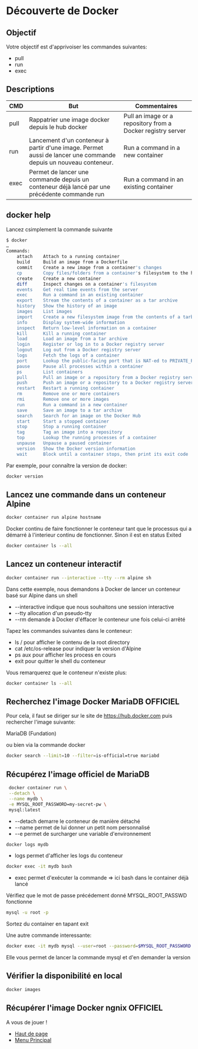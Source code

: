 # Découverte de Docker

## Objectif
Votre objectif est d'apprivoiser les commandes suivantes:

* pull
* run
* exec


## Descriptions
| CMD     | But                                                                                                             | Commentaires |
|---------|-----------------------------------------------------------------------------------------------------------------|----------------------------------------|
| pull    | Rappatrier une image docker depuis le hub docker                                                                | Pull an image or a repository from a Docker registry server             |
| run     | Lancement d'un conteneur à partir d'une image. Permet aussi de lancer une commande depuis un nouveau conteneur. |       Run a command in a new container       |
| exec    | Permet de lancer une commande depuis un conteneur déjà lancé par une précédente commande run                    |    Run a command in an existing container          |

## docker help

Lancez csimplement la commande suivante

```bash
$ docker
…
Commands:
    attach    Attach to a running container
    build     Build an image from a Dockerfile
    commit    Create a new image from a container's changes
    cp        Copy files/folders from a container's filesystem to the host path
    create    Create a new container
    diff      Inspect changes on a container's filesystem
    events    Get real time events from the server
    exec      Run a command in an existing container
    export    Stream the contents of a container as a tar archive
    history   Show the history of an image
    images    List images
    import    Create a new filesystem image from the contents of a tarball
    info      Display system-wide information
    inspect   Return low-level information on a container
    kill      Kill a running container
    load      Load an image from a tar archive
    login     Register or log in to a Docker registry server
    logout    Log out from a Docker registry server
    logs      Fetch the logs of a container
    port      Lookup the public-facing port that is NAT-ed to PRIVATE_PORT
    pause     Pause all processes within a container
    ps        List containers
    pull      Pull an image or a repository from a Docker registry server
    push      Push an image or a repository to a Docker registry server
    restart   Restart a running container
    rm        Remove one or more containers
    rmi       Remove one or more images
    run       Run a command in a new container
    save      Save an image to a tar archive
    search    Search for an image on the Docker Hub
    start     Start a stopped container
    stop      Stop a running container
    tag       Tag an image into a repository
    top       Lookup the running processes of a container
    unpause   Unpause a paused container
    version   Show the Docker version information
    wait      Block until a container stops, then print its exit code
```

Par exemple, pour connaître la version de docker:
```bash
docker version
```



## Lancez une commande dans un conteneur Alpine

```bash
docker container run alpine hostname
```

Docker continu de faire fonctionner le conteneur tant que le processus qui a démarré à l'interieur continu de fonctionner. Sinon il est en status Exited

```bash
docker container ls --all
```

## Lancez un conteneur interactif

```bash
docker container run --interactive --tty --rm alpine sh
```
 Dans cette exemple, nous demandons à Docker de lancer un conteneur basé sur Alpine dans un shell
 * --interactive indique que nous souhaitons une session interactive
 * --tty allocation d'un pseudo-tty
 * --rm demande à Docker d'éffacer le conteneur une fois celui-ci arrêté

Tapez les commandes suivantes dans le conteneur:
 * ls / pour afficher le contenu de la root directory
 * cat /etc/os-release pour indiquer la version d'Alpine
 * ps aux pour afficher les process en cours
 * exit pour quitter le shell du conteneur

Vous remarquerez que le conteneur n'existe plus:
```bash
docker container ls --all
```


## Recherchez l'image Docker MariaDB OFFICIEL
Pour cela, il faut se diriger sur le site de https://hub.docker.com puis rechercher l'image suivante:

MariaDB (Fundation)

ou bien via la commande docker

```bash
docker search --limit=10 --filter=is-official=true mariabd
```

## Récupérez l'image officiel de MariaDB

```bash
 docker container run \
 --detach \
 --name mydb \
 -e MYSQL_ROOT_PASSWORD=my-secret-pw \
 mysql:latest
```

 * --detach demarre le conteneur de manière détaché
 * --name permet de lui donner un petit nom personnalisé
 * --e permet de surcharger une variable d'environnement

```bash
docker logs mydb
```
 * logs permet d'afficher les logs du conteneur

```bash
docker exec -it mydb bash
```
 * exec permet d'exécuter la commande => ici bash dans le container déjà lancé

Vérifiez que le mot de passe précédement donné MYSQL_ROOT_PASSWD fonctionne

```bash
mysql -u root -p
```

Sortez du container en tapant exit

Une autre commande interessante:
```bash
docker exec -it mydb mysql --user=root --password=$MYSQL_ROOT_PASSWORD --version
```

Elle vous permet de lancer la commande mysql et d'en demander la version





## Vérifier la disponibilité en local

```bash
docker images
```

## Récupérer l'image Docker ngnix OFFICIEL
A vous de jouer !


* [Haut de page](README.md#menu)
* [Menu Principal](../README.md#menu-des-tp)